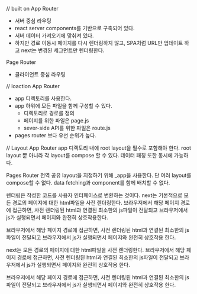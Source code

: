 // built on
App Router 
- 서버 중심 라우팅 
- react server components를 기반으로 구축되어 있다. 
- 서버 데이터 가져오기에 맞춰져 있다. 
- 하지만 경로 이동시 페이지를 다시 렌더링하지 않고, SPA처럼 URL만 업데이트 하고 next는 변경된 세그먼트만 렌더링한다. 

Page Router
- 클라이언트 중심 라우팅 

// loaction 
App Router
- app 디렉토리를 사용한다. 
- app 하위에 모든 파일을 함께 구성할 수 있다. 
    - 디렉토리로 경로를 정의
    - 페이지를 위한 파일은 page.js
    - sever-side API를 위한 파일은 route.js
- pages router 보다 우선 순위가 높다. 

// Layout 
App Router 
app 디렉토리 내에 root layout을 필수로 포함해야 한다. 
root layout 뿐 아니라 각 layout를 compose 할 수 있다. 
데이터 패칭 또한 동시에 가능하다. 

Pages Router 
전역 공유 layout을 지정하기 위해 _app을 사용한다. 
단 여러 layout를 compose할 수 없다. 
data fetching과 component를 함께 배치할 수 없다. 

렌더링은 작성한 코드를 사용자 인터페이스로 변환하는 것이다. 
next는 기본적으로 모든 경로의 페이지에 대한 html파일을 사전 렌더링한다. 
브라우저에서 해당 페이지 경로에 접근하면, 사전 렌더링된 html과 연결된 최소한의 js파일이 전달되고 브라우저에서 js가 실행되면서 페이지와 완전히 상호작용한다. 

브라우저에서 해당 페이지 경로에 접근하면, 사전 렌더링된 html과 연결된 최소한의 js 파일이 전달되고 브라우저에서 js가 실행되면서 페이지와 완전히 상호작용 한다.

next는 모든 경로의 페이지에 대한 html파일을 사전 렌더링한다. 
브라우저에서 해당 페이지 경로에 접근하면, 사전 렌더링된  html과 연결된 최소한의 js파일이 전달되고 브라우저에서 js가 실행되면서 페이지와 완전히 상호작용 한다. 

브라우저에서 해당 페이지 경로에 접근하면, 사전 렌더링된 html과 연결된 최소한의 js파일이 전달되고 브라우저에서 js가 실행되면서 페이지와 완전히 상호작용 한다. 


